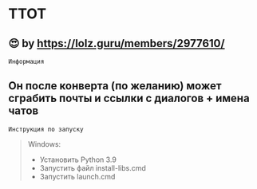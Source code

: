 # TTOT
:heart_eyes: by https://lolz.guru/members/2977610/     
----  
    Информация
Он после конверта (по желанию) может сграбить почты и ссылки с диалогов + имена чатов
----
    Инструкция по запуску

> Windows:
> - Установить Python 3.9
> - Запустить файл install-libs.cmd
> - Запустить launch.cmd
